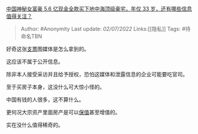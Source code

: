 [中国神秘女富豪 5.6 亿现金全款买下地中海顶级豪宅，年仅 33 岁，还有哪些信息值得关注？](https://www.zhihu.com/question/539195242/answer/2545180200)

> Author: #Anonymity
> Last update: *02/07/2022*
> Links:[[隐私]]
> Tags: #待命名TBN

好奇这张[支票](https://www.zhihu.com/search?q=%E6%94%AF%E7%A5%A8&search_source=Entity&hybrid_search_source=Entity&hybrid_search_extra=%7B%22sourceType%22%3A%22answer%22%2C%22sourceId%22%3A2545180200%7D)图媒体是怎么拿到的。

这应该不属于公开信息。

除非本人接受采访并且给予授权，恐怕这媒体和泄露信息的企业可能要吃官司。

至于买房子本身，这没什么可大惊小怪的。

中国有钱的人很多，这不算什么。

更何况大宗资产里面房产是可以[保值](https://www.zhihu.com/search?q=%E4%BF%9D%E5%80%BC&search_source=Entity&hybrid_search_source=Entity&hybrid_search_extra=%7B%22sourceType%22%3A%22answer%22%2C%22sourceId%22%3A2545180200%7D)甚至增值的。

实在没什么值得稀奇的。
